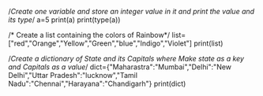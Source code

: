 /*Create one variable and store an integer value in it and print the value and its type*/
a=5
print(a)
print(type(a))

/* Create a list containing the colors of Rainbow*/
list=["red","Orange","Yellow","Green","blue","Indigo","Violet"]
print(list)

/*Create a dictionary of State and its Capitals where Make state as a key and Capitals as a value*/
dict={"Maharastra":"Mumbai","Delhi":"New Delhi","Uttar Pradesh":"lucknow","Tamil Nadu":"Chennai","Harayana":"Chandigarh"}
print(dict)
